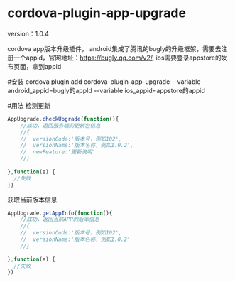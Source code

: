 # cordova-plugin-app-upgrade
version：1.0.4

cordova app版本升级插件，
android集成了腾讯的bugly的升级框架，需要去注册一个appid，官网地址：https://bugly.qq.com/v2/,
ios需要登录appstore的发布页面，拿到appid

#安装
cordova plugin add cordova-plugin-app-upgrade  --variable android_appid=bugly的appId --variable ios_appid=appstore的appid

#用法
检测更新
```Javascript
AppUpgrade.checkUpgrade(function(){
	//成功，返回服务端的更新包信息
	//{
	//	versionCode:'版本号，例如102',
	//	versionName:'版本名称，例如1.0.2',
	//	newFeature:'更新说明'
	//}
	
},function(e) {
  //失败
})
```


获取当前版本信息
```Javascript
AppUpgrade.getAppInfo(function(){
	//成功，返回当前APP的版本信息
	//{
	//	versionCode:'版本号，例如102',
	//	versionName:'版本名称，例如1.0.2'
	//}
	
},function(e) {
  //失败
})
```
